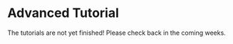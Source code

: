 <!-- # Advanced Tutorial
This tutorial is also in video format.
Click __here__ to watch it

## Step 1
Download the sample MIDI file and Blender scene below.

__MIDIFile.mid__

__scene.blend__

## Step 2
 -->

# Advanced Tutorial

The tutorials are not yet finished! Please check back in the coming weeks.
